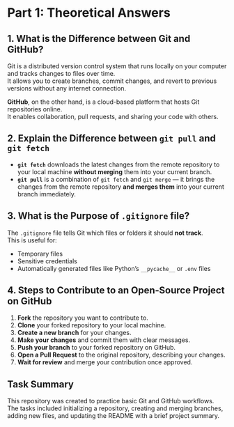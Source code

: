 # Part 1: Theoretical Answers

## 1. What is the Difference between Git and GitHub?

Git is a distributed version control system that runs locally on your computer and tracks changes to files over time.  
It allows you to create branches, commit changes, and revert to previous versions without any internet connection.  

**GitHub**, on the other hand, is a cloud-based platform that hosts Git repositories online.  
It enables collaboration, pull requests, and sharing your code with others.


## 2. Explain the Difference between `git pull` and `git fetch`

- **`git fetch`** downloads the latest changes from the remote repository to your local machine **without merging** them into your current branch.  
- **`git pull`** is a combination of `git fetch` and `git merge` — it brings the changes from the remote repository **and merges them** into your current branch immediately.


## 3. What is the Purpose of `.gitignore` file?

The `.gitignore` file tells Git which files or folders it should **not track**.  
This is useful for:  
- Temporary files  
- Sensitive credentials  
- Automatically generated files like Python’s `__pycache__` or `.env` files


## 4. Steps to Contribute to an Open‑Source Project on GitHub

1. **Fork** the repository you want to contribute to.  
2. **Clone** your forked repository to your local machine.  
3. **Create a new branch** for your changes.  
4. **Make your changes** and commit them with clear messages.  
5. **Push your branch** to your forked repository on GitHub.  
6. **Open a Pull Request** to the original repository, describing your changes.  
7. **Wait for review** and merge your contribution once approved.

## Task Summary

This repository was created to practice basic Git and GitHub workflows.  
The tasks included initializing a repository, creating and merging branches,  
adding new files, and updating the README with a brief project summary.
